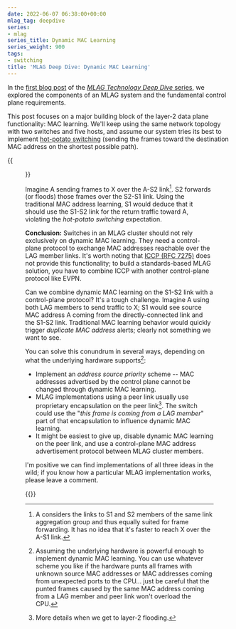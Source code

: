 ```yaml
---
date: 2022-06-07 06:38:00+00:00
mlag_tag: deepdive
series:
- mlag
series_title: Dynamic MAC Learning
series_weight: 900
tags:
- switching
title: 'MLAG Deep Dive: Dynamic MAC Learning'
---
```

In the [first blog post](/2022/06/mlag-deep-dive-overview/) of the [*MLAG Technology Deep Dive* series](/series/mlag/#technology-deep-dive), we explored the components of an MLAG system and the fundamental control plane requirements. 

This post focuses on a major building block of the layer-2 data plane functionality: MAC learning. We'll keep using the same network topology with two switches and five hosts, and assume our system tries its best to implement [hot-potato switching](/2010/12/multi-chassis-link-aggregation-mlag-and/) (sending the frames toward the destination MAC address on the shortest possible path).
<!--more-->
{{<figure src="/2022/06/MLAG-topology.jpg" caption="Simple MLAG topology">}}

Imagine A sending frames to X over the A-S2 link[^NOINFO]. S2 forwards (or floods) those frames over the S2-S1 link. Using the traditional MAC address learning, S1 would deduce that it should use the S1-S2 link for the return traffic toward A, violating the *hot-potato switching* expectation.

[^NOINFO]: A considers the links to S1 and S2 members of the same link aggregation group and thus equally suited for frame forwarding. It has no idea that it's faster to reach X over the A-S1 link.

**Conclusion:** Switches in an MLAG cluster should not rely exclusively on dynamic MAC learning. They need a control-plane protocol to exchange MAC addresses reachable over the LAG member links. It's worth noting that [ICCP (RFC 7275)](https://datatracker.ietf.org/doc/html/rfc7275) does not provide this functionality; to build a standards-based MLAG solution, you have to combine ICCP with another control-plane protocol like EVPN.

Can we combine dynamic MAC learning on the S1-S2 link with a control-plane protocol? It's a tough challenge. Imagine A using both LAG members to send traffic to X; S1 would see source MAC address A coming from the directly-connected link and the S1-S2 link. Traditional MAC learning behavior would quickly trigger *duplicate MAC address* alerts; clearly not something we want to see.

You can solve this conundrum in several ways, depending on what the underlying hardware supports[^PUNT]:

* Implement an *address source priority* scheme -- MAC addresses advertised by the control plane cannot be changed through dynamic MAC learning.
* MLAG implementations using a peer link usually use proprietary encapsulation on the peer link[^FLOOD]. The switch could use the "*this frame is coming from a LAG member*" part of that encapsulation to influence dynamic MAC learning.
* It might be easiest to give up, disable dynamic MAC learning on the peer link, and use a control-plane MAC address advertisement protocol between MLAG cluster members.

[^PUNT]: Assuming the underlying hardware is powerful enough to implement dynamic MAC learning. You can use whatever scheme you like if the hardware punts all frames with unknown source MAC addresses or MAC addresses coming from unexpected ports to the CPU... just be careful that the punted frames caused by the same MAC address coming from a LAG member and peer link won't overload the CPU.

[^FLOOD]: More details when we get to layer-2 flooding.

I'm positive we can find implementations of all three ideas in the wild; if you know how a particular MLAG implementation works, please leave a comment.

{{<next-in-series page="/posts/2022/06/mlag-deep-dive-flooding.md" />}}


